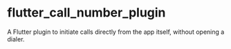 # flutter_call_number_plugin
A Flutter plugin to initiate calls directly from the app itself, without opening a dialer.
